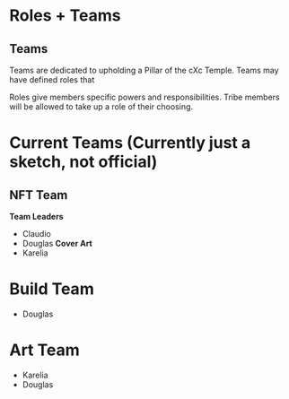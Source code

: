 # Roles + Teams

## Teams

Teams are dedicated to upholding a Pillar of the cXc Temple. Teams may have defined roles that 

Roles give members specific powers and responsibilities. Tribe members will be allowed to take up a role of their choosing. 

# Current Teams (Currently just a sketch, not official)

## NFT Team
**Team Leaders**
- Claudio 
- Douglas 
**Cover Art**
- Karelia

# Build Team
- Douglas

# Art Team
- Karelia
- Douglas
